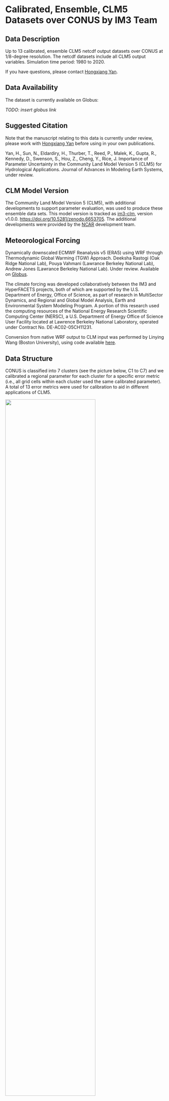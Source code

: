 # Calibrated, Ensemble, CLM5 Datasets over CONUS by IM3 Team

## Data Description

Up to 13 calibrated, ensemble CLM5 netcdf output datasets over CONUS at
1/8-degree resolution. The netcdf datasets include all CLM5 output
variables. Simulation time period: 1980 to 2020.

If you have questions, please contact [Hongxiang Yan](hongxiang.yan@pnnl.gov).

## Data Availability

The dataset is currently available on Globus:

*TODO: insert globus link*

## Suggested Citation

Note that the manuscript relating to this data is currently under review,
please work with [Hongxiang Yan](hongxiang.yan@pnnl.gov) before using in your own publications.

Yan, H., Sun, N., Eldardiry, H., Thurber, T., Reed, P., Malek, K.,
Gupta, R., Kennedy, D., Swenson, S., Hou, Z., Cheng, Y., Rice, J.
Importance of Parameter Uncertainty in the Community Land Model Version
5 (CLM5) for Hydrological Applications. Journal of Advances in Modeling
Earth Systems, under review.

## CLM Model Version

The Community Land Model Version 5 (CLM5), with additional developments to support
parameter evaluation, was used to produce these ensemble data sets. This model version
is tracked as [im3-clm](https://github.com/IMMM-SFA/im3-clm), version v1.0.0.
https://doi.org/10.5281/zenodo.6653705. The additional developments were provided by
the [NCAR](https://ncar.ucar.edu/) development team.

## Meteorological Forcing

Dynamically downscaled ECMWF Reanalysis v5 (ERA5) using WRF through
Thermodynamic Global Warming (TGW) Approach. Deeksha Rastogi (Oak Ridge National Lab),
Pouya Vahmani (Lawrance Berkeley National Lab), Andrew Jones (Lawrance Berkeley
National Lab). Under review. Available on
[Globus](https://app.globus.org/file-manager?origin_id=c296b088-b769-11eb-afd8-e1e7a67e00c1&origin_path=%2F).

The climate forcing was developed collaboratively between the IM3
and HyperFACETS projects, both of which are supported by the U.S. Department of Energy,
Office of Science, as part of research in MultiSector Dynamics, and Regional and Global
Model Analysis, Earth and Environmental System Modeling Program. A portion of this
research used the computing resources of the National Energy Research Scientific
Computing Center (NERSC), a U.S. Department of Energy Office of Science User Facility
located at Lawrence Berkeley National Laboratory, operated under Contract No.
DE-AC02-05CH11231.

Conversion from native WRF output to CLM input was performed by Linying Wang
(Boston University), using code available
[here](https://github.com/IMMM-SFA/urban_clm5/tree/WRF_generated_forcing_for_CLM5).

## Data Structure 

CONUS is classified into 7 clusters (see the picture below, C1 to C7)
and we calibrated a regional parameter for each cluster for a specific
error metric (i.e., all grid cells within each cluster used the same
calibrated parameter). A total of 13 error metrics were used for
calibration to aid in different applications of CLM5.

<img src="folder_structure.png" style="width:75%;" />

In each cluster, grid cell number, and latitude and longitude were
provided in the netcdf files. Lake areas were removed in the simulation.

The “par_256” indicates the calibrated parameter number, which is
related to the error metric used in the calibration as shown in the
following table. For example, the par_256 in Cluster 1 indicated the
calibrated simulation using M-MAE and M-TRMSE error metrics.

<table>
<colgroup>
<col style="width: 9%" />
<col style="width: 27%" />
<col style="width: 9%" />
<col style="width: 7%" />
<col style="width: 9%" />
<col style="width: 9%" />
<col style="width: 9%" />
<col style="width: 9%" />
<col style="width: 9%" />
</colgroup>
<thead>
<tr class="header">
<th rowspan="2">Num.</th>
<th rowspan="2">Metric</th>
<th colspan="7">Best Regional Parameter ID</th>
</tr>
<tr class="odd">
<th>C1</th>
<th>C2</th>
<th>C3</th>
<th>C4</th>
<th>C5</th>
<th>C6</th>
<th>C7</th>
</tr>
</thead>
<tbody>
<tr class="odd">
<td>1</td>
<td>M-KGE</td>
<td>1107</td>
<td>256</td>
<td>648</td>
<td>1202</td>
<td>1155</td>
<td>209</td>
<td>1052</td>
</tr>
<tr class="even">
<td>2</td>
<td>M-NSE/M-RMSE</td>
<td>1107</td>
<td>256</td>
<td>66</td>
<td>86</td>
<td>168</td>
<td>1107</td>
<td>1042</td>
</tr>
<tr class="odd">
<td>3</td>
<td>M-MAE</td>
<td>256</td>
<td>256</td>
<td>1110</td>
<td>86</td>
<td>966</td>
<td>209</td>
<td>1042</td>
</tr>
<tr class="even">
<td>4</td>
<td>M-TRMSE</td>
<td>256</td>
<td>549</td>
<td>539</td>
<td>256</td>
<td>966</td>
<td>209</td>
<td>486</td>
</tr>
<tr class="odd">
<td>5</td>
<td>Annual Volume Bias</td>
<td>1373</td>
<td>984</td>
<td>30</td>
<td>1466</td>
<td>1198</td>
<td>573</td>
<td>136</td>
</tr>
<tr class="even">
<td> </td>
<td> </td>
<td> </td>
<td> </td>
<td> </td>
<td> </td>
<td> </td>
<td> </td>
<td> </td>
</tr>
<tr class="odd">
<td>6</td>
<td>D-KGE</td>
<td>1042</td>
<td>669</td>
<td>390</td>
<td>86</td>
<td>966</td>
<td>873</td>
<td>724</td>
</tr>
<tr class="even">
<td>7</td>
<td>D-NSE/D-RMSE</td>
<td>1042</td>
<td>669</td>
<td>1155</td>
<td>86</td>
<td>168</td>
<td>1068</td>
<td>758</td>
</tr>
<tr class="odd">
<td>8</td>
<td>D-MAE</td>
<td>758</td>
<td>572</td>
<td>632</td>
<td>1466</td>
<td>788</td>
<td>1373</td>
<td>783</td>
</tr>
<tr class="even">
<td>9</td>
<td>D-TRMSE</td>
<td>572</td>
<td>256</td>
<td>788</td>
<td>256</td>
<td>788</td>
<td>547</td>
<td>788</td>
</tr>
<tr class="odd">
<td> </td>
<td> </td>
<td> </td>
<td> </td>
<td> </td>
<td> </td>
<td> </td>
<td> </td>
<td> </td>
</tr>
<tr class="even">
<td>10</td>
<td>Winter Volume Bias</td>
<td>547</td>
<td>704</td>
<td>998</td>
<td>1466</td>
<td>1170</td>
<td>840</td>
<td>1243</td>
</tr>
<tr class="odd">
<td>11</td>
<td>Spring Volume Bias</td>
<td>1147</td>
<td>669</td>
<td>148</td>
<td>834</td>
<td>966</td>
<td>1466</td>
<td>1093</td>
</tr>
<tr class="even">
<td>12</td>
<td>Summer Volume Bias</td>
<td>378</td>
<td>549</td>
<td>1485</td>
<td>549</td>
<td>378</td>
<td>290</td>
<td>1415</td>
</tr>
<tr class="odd">
<td>13</td>
<td>Fall Volume Bias</td>
<td>378</td>
<td>984</td>
<td>97</td>
<td>549</td>
<td>1473</td>
<td>937</td>
<td>136</td>
</tr>
</tbody>
</table>

M-KGE: monthly flow KGE; M-NSE: monthly flow NSE; M-RMSE: monthly flow
root-mean-squared-error; M-MAE: monthly flow mean absolute error;
M-TRMSE: monthly flow transformed root-mean-squared-error using box-cox
transformation.

## Calibrated Hydrologic Parameter Sets

A total of 15 hydrologic parameters were selected in the calibration and
provided in the following table.

<table>
<colgroup>
<col style="width: 10%" />
<col style="width: 12%" />
<col style="width: 52%" />
<col style="width: 25%" />
</colgroup>
<thead>
<tr class="header">
<th>Num.</th>
<th>Symbol</th>
<th>Definition</th>
<th>Relevant<br />
Process</th>
</tr>
</thead>
<tbody>
<tr class="odd">
<td>1</td>
<td>fff</td>
<td>Decay factor for fractional<br />
saturated area (1/m)</td>
<td>Surface runoff</td>
</tr>
<tr class="even">
<td>2</td>
<td>N<sub>bf</sub></td>
<td>Drainage power exponent</td>
<td>Subsurface runoff</td>
</tr>
<tr class="odd">
<td>3</td>
<td>K<sub>bf</sub></td>
<td>Scalar multiplier for base flow rate</td>
<td>Subsurface runoff</td>
</tr>
<tr class="even">
<td>4</td>
<td>S<sub>y</sub></td>
<td>Minimum specific yield</td>
<td>Subsurface runoff</td>
</tr>
<tr class="odd">
<td>5</td>
<td>B</td>
<td>Scalar multiplier for hydraulic<br />
conductivity power exponent</td>
<td>Soil water</td>
</tr>
<tr class="even">
<td>6</td>
<td>ψ<sub>sat</sub></td>
<td>Scalar multiplier for saturated<br />
soil matric potential</td>
<td>Soil water</td>
</tr>
<tr class="odd">
<td>7</td>
<td>k<sub>sat</sub></td>
<td>Scalar multiplier for saturated<br />
hydraulic conductivity</td>
<td>Soil water</td>
</tr>
<tr class="even">
<td>8</td>
<td>Ɵ<sub>sat</sub></td>
<td>Scalar multiplier for water content<br />
at saturation (porosity)</td>
<td>Soil water</td>
</tr>
<tr class="odd">
<td>9</td>
<td>N<sub>melt</sub></td>
<td>Parameter controlling shape of<br />
snow covered area</td>
<td>Snow</td>
</tr>
<tr class="even">
<td>10</td>
<td>k<sub>acc</sub></td>
<td>Accumulation constant for fractional<br />
snow covered area</td>
<td>Snow</td>
</tr>
<tr class="odd">
<td>11</td>
<td>p<sub>sno</sub></td>
<td>Maximum storage of snow on<br />
leaf surface (kg/m<sup>2</sup>)</td>
<td>Canopy water</td>
</tr>
<tr class="even">
<td>12</td>
<td>p<sub>lip</sub></td>
<td>Maximum storage of liquid water<br />
on leaf surface (kg/m2)</td>
<td>Canopy water</td>
</tr>
<tr class="odd">
<td>13</td>
<td>f<sub>wet</sub></td>
<td>Maximum fraction of leaf that<br />
may be wet prior to drip occuring</td>
<td>Canopy water</td>
</tr>
<tr class="even">
<td>14</td>
<td>d<sub>max</sub></td>
<td>Dry surface layer (DSL) parameter (mm)</td>
<td>Evaporation</td>
</tr>
<tr class="odd">
<td>15</td>
<td>Ɵ<sub>ini</sub></td>
<td>Fraction of saturated soil for moisture<br />
value at which DSL initiates</td>
<td>Evaporation</td>
</tr>
</tbody>
</table>

The calibrated parameter sets values for each parameter ID in the above
table were:

<table>
<colgroup>
<col style="width: 6%" />
<col style="width: 6%" />
<col style="width: 6%" />
<col style="width: 6%" />
<col style="width: 6%" />
<col style="width: 6%" />
<col style="width: 6%" />
<col style="width: 6%" />
<col style="width: 6%" />
<col style="width: 8%" />
<col style="width: 6%" />
<col style="width: 6%" />
<col style="width: 6%" />
<col style="width: 6%" />
<col style="width: 7%" />
<col style="width: 6%" />
</colgroup>
<thead>
<tr class="header">
<th>Para.<br />
ID</th>
<th>fff</th>
<th>N<sub>bf</sub></th>
<th>K<sub>bf</sub></th>
<th>S<sub>y</sub></th>
<th>B</th>
<th>ψ<sub>sat</sub></th>
<th>k<sub>sat</sub></th>
<th>Ɵ<sub>sat</sub></th>
<th>N<sub>melt</sub></th>
<th>k<sub>acc</sub></th>
<th>p<sub>sno</sub></th>
<th>p<sub>lip</sub></th>
<th>f<sub>wet</sub></th>
<th>d<sub>max</sub></th>
<th>Ɵ<sub>ini</sub></th>
</tr>
</thead>
<tbody>
<tr class="odd">
<td>8</td>
<td>0.32</td>
<td>1.01</td>
<td>0.06</td>
<td>0.02</td>
<td>0.88</td>
<td>4.36</td>
<td>2.83</td>
<td>1.09</td>
<td>204.92</td>
<td>0.21</td>
<td>6.10</td>
<td>1.00</td>
<td>0.02</td>
<td>29.17</td>
<td>0.76</td>
</tr>
<tr class="even">
<td>28</td>
<td>2.49</td>
<td>1.65</td>
<td>0.00</td>
<td>0.01</td>
<td>0.88</td>
<td>0.34</td>
<td>2.55</td>
<td>0.85</td>
<td>202.64</td>
<td>0.18</td>
<td>7.92</td>
<td>1.80</td>
<td>0.02</td>
<td>30.81</td>
<td>0.92</td>
</tr>
<tr class="odd">
<td>30</td>
<td>3.10</td>
<td>1.86</td>
<td>0.05</td>
<td>0.02</td>
<td>1.11</td>
<td>1.27</td>
<td>3.95</td>
<td>0.91</td>
<td>210.49</td>
<td>0.36</td>
<td>5.80</td>
<td>1.66</td>
<td>0.42</td>
<td>27.48</td>
<td>0.52</td>
</tr>
<tr class="even">
<td>50</td>
<td>4.48</td>
<td>1.92</td>
<td>0.09</td>
<td>0.01</td>
<td>0.89</td>
<td>3.82</td>
<td>2.50</td>
<td>1.16</td>
<td>205.11</td>
<td>0.17</td>
<td>3.10</td>
<td>0.25</td>
<td>0.33</td>
<td>12.84</td>
<td>0.68</td>
</tr>
<tr class="odd">
<td>66</td>
<td>3.77</td>
<td>1.31</td>
<td>0.03</td>
<td>0.01</td>
<td>1.08</td>
<td>4.68</td>
<td>4.17</td>
<td>1.05</td>
<td>213.98</td>
<td>0.18</td>
<td>8.24</td>
<td>1.94</td>
<td>0.27</td>
<td>44.82</td>
<td>0.57</td>
</tr>
<tr class="even">
<td>86</td>
<td>1.40</td>
<td>1.90</td>
<td>0.00</td>
<td>0.01</td>
<td>0.90</td>
<td>3.01</td>
<td>3.24</td>
<td>1.13</td>
<td>207.82</td>
<td>0.40</td>
<td>5.75</td>
<td>1.97</td>
<td>0.41</td>
<td>12.63</td>
<td>0.54</td>
</tr>
<tr class="odd">
<td>97</td>
<td>0.73</td>
<td>1.25</td>
<td>0.01</td>
<td>0.02</td>
<td>0.84</td>
<td>1.35</td>
<td>3.54</td>
<td>1.10</td>
<td>210.85</td>
<td>0.23</td>
<td>2.40</td>
<td>1.33</td>
<td>0.24</td>
<td>54.83</td>
<td>0.99</td>
</tr>
<tr class="even">
<td>106</td>
<td>1.81</td>
<td>1.35</td>
<td>0.01</td>
<td>0.01</td>
<td>0.97</td>
<td>0.49</td>
<td>1.50</td>
<td>1.06</td>
<td>189.08</td>
<td>0.29</td>
<td>9.41</td>
<td>1.62</td>
<td>0.01</td>
<td>59.22</td>
<td>0.56</td>
</tr>
<tr class="odd">
<td>108</td>
<td>4.24</td>
<td>1.31</td>
<td>0.07</td>
<td>0.02</td>
<td>1.08</td>
<td>3.17</td>
<td>3.44</td>
<td>1.07</td>
<td>219.67</td>
<td>0.23</td>
<td>7.80</td>
<td>1.68</td>
<td>0.36</td>
<td>34.88</td>
<td>0.85</td>
</tr>
<tr class="even">
<td>125</td>
<td>4.94</td>
<td>1.28</td>
<td>0.09</td>
<td>0.01</td>
<td>0.90</td>
<td>0.43</td>
<td>1.42</td>
<td>0.81</td>
<td>212.53</td>
<td>0.18</td>
<td>5.63</td>
<td>1.84</td>
<td>0.48</td>
<td>17.59</td>
<td>0.56</td>
</tr>
<tr class="odd">
<td>136</td>
<td>0.18</td>
<td>1.63</td>
<td>0.04</td>
<td>0.02</td>
<td>1.04</td>
<td>0.37</td>
<td>1.87</td>
<td>0.85</td>
<td>196.93</td>
<td>0.38</td>
<td>6.73</td>
<td>0.31</td>
<td>0.15</td>
<td>58.89</td>
<td>0.53</td>
</tr>
<tr class="even">
<td>148</td>
<td>1.72</td>
<td>1.72</td>
<td>0.07</td>
<td>0.02</td>
<td>1.10</td>
<td>0.33</td>
<td>3.36</td>
<td>1.03</td>
<td>202.60</td>
<td>0.24</td>
<td>7.75</td>
<td>0.21</td>
<td>0.33</td>
<td>25.65</td>
<td>0.93</td>
</tr>
<tr class="odd">
<td>168</td>
<td>2.56</td>
<td>1.99</td>
<td>0.01</td>
<td>0.02</td>
<td>1.10</td>
<td>4.71</td>
<td>3.56</td>
<td>1.18</td>
<td>203.49</td>
<td>0.22</td>
<td>3.65</td>
<td>0.85</td>
<td>0.11</td>
<td>16.14</td>
<td>0.50</td>
</tr>
<tr class="even">
<td>196</td>
<td>0.79</td>
<td>1.85</td>
<td>0.03</td>
<td>0.02</td>
<td>1.20</td>
<td>3.08</td>
<td>4.72</td>
<td>1.09</td>
<td>182.25</td>
<td>0.38</td>
<td>7.68</td>
<td>1.70</td>
<td>0.43</td>
<td>47.05</td>
<td>0.68</td>
</tr>
<tr class="odd">
<td>209</td>
<td>0.04</td>
<td>1.95</td>
<td>0.08</td>
<td>0.02</td>
<td>1.15</td>
<td>4.73</td>
<td>0.87</td>
<td>1.10</td>
<td>185.27</td>
<td>0.20</td>
<td>8.58</td>
<td>1.13</td>
<td>0.39</td>
<td>20.49</td>
<td>0.65</td>
</tr>
<tr class="even">
<td>227</td>
<td>0.25</td>
<td>1.23</td>
<td>0.07</td>
<td>0.02</td>
<td>1.14</td>
<td>2.33</td>
<td>1.68</td>
<td>1.01</td>
<td>209.87</td>
<td>0.26</td>
<td>8.69</td>
<td>1.01</td>
<td>0.05</td>
<td>33.43</td>
<td>0.69</td>
</tr>
<tr class="odd">
<td>231</td>
<td>0.35</td>
<td>1.98</td>
<td>0.01</td>
<td>0.01</td>
<td>1.05</td>
<td>0.60</td>
<td>2.73</td>
<td>0.89</td>
<td>212.65</td>
<td>0.37</td>
<td>4.92</td>
<td>0.40</td>
<td>0.43</td>
<td>47.55</td>
<td>0.95</td>
</tr>
<tr class="even">
<td>234</td>
<td>0.57</td>
<td>1.11</td>
<td>0.00</td>
<td>0.02</td>
<td>0.97</td>
<td>1.85</td>
<td>3.78</td>
<td>1.01</td>
<td>207.89</td>
<td>0.38</td>
<td>4.76</td>
<td>1.95</td>
<td>0.14</td>
<td>30.76</td>
<td>0.59</td>
</tr>
<tr class="odd">
<td>239</td>
<td>2.76</td>
<td>1.41</td>
<td>0.04</td>
<td>0.02</td>
<td>0.88</td>
<td>0.29</td>
<td>1.50</td>
<td>0.83</td>
<td>184.54</td>
<td>0.32</td>
<td>7.92</td>
<td>0.06</td>
<td>0.40</td>
<td>46.34</td>
<td>1.00</td>
</tr>
<tr class="even">
<td>256</td>
<td>0.35</td>
<td>1.98</td>
<td>0.00</td>
<td>0.01</td>
<td>0.85</td>
<td>0.15</td>
<td>2.53</td>
<td>0.90</td>
<td>219.32</td>
<td>0.18</td>
<td>2.19</td>
<td>0.10</td>
<td>0.44</td>
<td>17.71</td>
<td>0.75</td>
</tr>
<tr class="odd">
<td>290</td>
<td>2.00</td>
<td>1.40</td>
<td>0.04</td>
<td>0.01</td>
<td>0.94</td>
<td>4.67</td>
<td>3.52</td>
<td>1.12</td>
<td>197.53</td>
<td>0.38</td>
<td>2.82</td>
<td>1.66</td>
<td>0.29</td>
<td>33.86</td>
<td>0.69</td>
</tr>
<tr class="even">
<td>378</td>
<td>0.03</td>
<td>1.26</td>
<td>0.05</td>
<td>0.02</td>
<td>1.19</td>
<td>3.23</td>
<td>3.70</td>
<td>1.04</td>
<td>199.22</td>
<td>0.38</td>
<td>6.50</td>
<td>0.09</td>
<td>0.32</td>
<td>19.56</td>
<td>0.78</td>
</tr>
<tr class="odd">
<td>390</td>
<td>4.06</td>
<td>1.21</td>
<td>0.00</td>
<td>0.02</td>
<td>1.00</td>
<td>1.35</td>
<td>1.62</td>
<td>0.86</td>
<td>216.48</td>
<td>0.15</td>
<td>5.99</td>
<td>1.60</td>
<td>0.42</td>
<td>27.93</td>
<td>0.58</td>
</tr>
<tr class="even">
<td>416</td>
<td>4.91</td>
<td>1.94</td>
<td>0.05</td>
<td>0.01</td>
<td>0.94</td>
<td>1.74</td>
<td>2.29</td>
<td>1.01</td>
<td>190.44</td>
<td>0.33</td>
<td>6.72</td>
<td>1.86</td>
<td>0.28</td>
<td>20.41</td>
<td>0.84</td>
</tr>
<tr class="odd">
<td>486</td>
<td>1.14</td>
<td>1.25</td>
<td>0.00</td>
<td>0.01</td>
<td>0.85</td>
<td>0.86</td>
<td>4.01</td>
<td>0.81</td>
<td>202.47</td>
<td>0.14</td>
<td>7.12</td>
<td>1.44</td>
<td>0.03</td>
<td>36.96</td>
<td>0.84</td>
</tr>
<tr class="even">
<td>535</td>
<td>1.81</td>
<td>1.23</td>
<td>0.02</td>
<td>0.02</td>
<td>0.99</td>
<td>1.58</td>
<td>2.69</td>
<td>0.89</td>
<td>208.45</td>
<td>0.12</td>
<td>7.61</td>
<td>1.29</td>
<td>0.08</td>
<td>59.24</td>
<td>0.63</td>
</tr>
<tr class="odd">
<td>539</td>
<td>4.46</td>
<td>1.88</td>
<td>0.09</td>
<td>0.02</td>
<td>0.87</td>
<td>0.61</td>
<td>0.13</td>
<td>1.08</td>
<td>188.00</td>
<td>0.29</td>
<td>4.99</td>
<td>0.67</td>
<td>0.26</td>
<td>16.81</td>
<td>0.89</td>
</tr>
<tr class="even">
<td>547</td>
<td>0.44</td>
<td>1.02</td>
<td>0.03</td>
<td>0.01</td>
<td>1.04</td>
<td>0.38</td>
<td>1.57</td>
<td>1.13</td>
<td>181.43</td>
<td>0.16</td>
<td>2.18</td>
<td>1.48</td>
<td>0.17</td>
<td>46.09</td>
<td>0.53</td>
</tr>
<tr class="odd">
<td>549</td>
<td>0.03</td>
<td>1.34</td>
<td>0.00</td>
<td>0.01</td>
<td>0.83</td>
<td>4.52</td>
<td>0.66</td>
<td>1.03</td>
<td>187.01</td>
<td>0.28</td>
<td>2.82</td>
<td>0.19</td>
<td>0.08</td>
<td>39.72</td>
<td>0.72</td>
</tr>
<tr class="even">
<td>562</td>
<td>3.37</td>
<td>1.72</td>
<td>0.00</td>
<td>0.02</td>
<td>0.82</td>
<td>3.12</td>
<td>1.35</td>
<td>0.84</td>
<td>212.21</td>
<td>0.38</td>
<td>2.88</td>
<td>0.80</td>
<td>0.28</td>
<td>50.39</td>
<td>0.77</td>
</tr>
<tr class="odd">
<td>572</td>
<td>3.70</td>
<td>1.95</td>
<td>0.01</td>
<td>0.01</td>
<td>0.91</td>
<td>0.13</td>
<td>3.77</td>
<td>0.96</td>
<td>216.89</td>
<td>0.19</td>
<td>5.53</td>
<td>0.37</td>
<td>0.12</td>
<td>54.78</td>
<td>0.67</td>
</tr>
<tr class="even">
<td>573</td>
<td>4.34</td>
<td>1.80</td>
<td>0.01</td>
<td>0.01</td>
<td>1.04</td>
<td>1.48</td>
<td>1.22</td>
<td>1.09</td>
<td>203.47</td>
<td>0.39</td>
<td>2.73</td>
<td>1.12</td>
<td>0.47</td>
<td>28.52</td>
<td>0.83</td>
</tr>
<tr class="odd">
<td>602</td>
<td>3.71</td>
<td>1.91</td>
<td>0.06</td>
<td>0.02</td>
<td>0.98</td>
<td>2.03</td>
<td>3.07</td>
<td>0.94</td>
<td>203.60</td>
<td>0.40</td>
<td>3.42</td>
<td>1.21</td>
<td>0.40</td>
<td>19.71</td>
<td>0.58</td>
</tr>
<tr class="even">
<td>608</td>
<td>3.73</td>
<td>1.27</td>
<td>0.01</td>
<td>0.02</td>
<td>0.90</td>
<td>2.56</td>
<td>3.49</td>
<td>1.05</td>
<td>215.23</td>
<td>0.11</td>
<td>7.83</td>
<td>1.50</td>
<td>0.33</td>
<td>13.93</td>
<td>0.61</td>
</tr>
<tr class="odd">
<td>609</td>
<td>4.52</td>
<td>1.60</td>
<td>0.00</td>
<td>0.01</td>
<td>0.83</td>
<td>0.56</td>
<td>1.34</td>
<td>1.17</td>
<td>216.56</td>
<td>0.31</td>
<td>2.37</td>
<td>1.28</td>
<td>0.37</td>
<td>53.21</td>
<td>0.56</td>
</tr>
<tr class="even">
<td>632</td>
<td>4.76</td>
<td>1.55</td>
<td>0.03</td>
<td>0.01</td>
<td>0.97</td>
<td>3.90</td>
<td>1.49</td>
<td>1.13</td>
<td>182.07</td>
<td>0.22</td>
<td>3.15</td>
<td>1.85</td>
<td>0.50</td>
<td>25.98</td>
<td>0.52</td>
</tr>
<tr class="odd">
<td>639</td>
<td>0.41</td>
<td>1.63</td>
<td>0.07</td>
<td>0.01</td>
<td>0.82</td>
<td>3.26</td>
<td>2.93</td>
<td>1.20</td>
<td>216.00</td>
<td>0.37</td>
<td>5.28</td>
<td>1.95</td>
<td>0.44</td>
<td>21.16</td>
<td>0.97</td>
</tr>
<tr class="even">
<td>646</td>
<td>0.20</td>
<td>1.66</td>
<td>0.04</td>
<td>0.02</td>
<td>0.96</td>
<td>3.99</td>
<td>0.42</td>
<td>1.14</td>
<td>216.27</td>
<td>0.31</td>
<td>7.67</td>
<td>1.56</td>
<td>0.19</td>
<td>49.81</td>
<td>0.93</td>
</tr>
<tr class="odd">
<td>648</td>
<td>3.64</td>
<td>1.16</td>
<td>0.05</td>
<td>0.02</td>
<td>1.08</td>
<td>1.37</td>
<td>3.75</td>
<td>1.01</td>
<td>211.72</td>
<td>0.33</td>
<td>2.14</td>
<td>1.17</td>
<td>0.05</td>
<td>35.88</td>
<td>0.51</td>
</tr>
<tr class="even">
<td>669</td>
<td>1.50</td>
<td>1.14</td>
<td>0.00</td>
<td>0.01</td>
<td>0.91</td>
<td>0.19</td>
<td>4.92</td>
<td>1.05</td>
<td>199.71</td>
<td>0.15</td>
<td>4.45</td>
<td>0.53</td>
<td>0.02</td>
<td>31.87</td>
<td>0.81</td>
</tr>
<tr class="odd">
<td>704</td>
<td>4.23</td>
<td>1.28</td>
<td>0.06</td>
<td>0.01</td>
<td>0.83</td>
<td>3.45</td>
<td>1.93</td>
<td>0.83</td>
<td>184.44</td>
<td>0.15</td>
<td>6.48</td>
<td>0.24</td>
<td>0.03</td>
<td>43.24</td>
<td>0.81</td>
</tr>
<tr class="even">
<td>724</td>
<td>2.34</td>
<td>1.98</td>
<td>0.01</td>
<td>0.02</td>
<td>1.12</td>
<td>0.21</td>
<td>4.46</td>
<td>0.89</td>
<td>187.96</td>
<td>0.18</td>
<td>5.88</td>
<td>1.82</td>
<td>0.27</td>
<td>55.33</td>
<td>0.66</td>
</tr>
<tr class="odd">
<td>755</td>
<td>2.39</td>
<td>1.20</td>
<td>0.10</td>
<td>0.01</td>
<td>1.17</td>
<td>0.85</td>
<td>0.93</td>
<td>1.13</td>
<td>210.69</td>
<td>0.10</td>
<td>9.45</td>
<td>0.97</td>
<td>0.23</td>
<td>11.77</td>
<td>0.90</td>
</tr>
<tr class="even">
<td>758</td>
<td>3.31</td>
<td>1.80</td>
<td>0.01</td>
<td>0.01</td>
<td>0.82</td>
<td>0.30</td>
<td>4.79</td>
<td>1.19</td>
<td>219.00</td>
<td>0.18</td>
<td>5.02</td>
<td>0.74</td>
<td>0.10</td>
<td>48.32</td>
<td>0.62</td>
</tr>
<tr class="odd">
<td>783</td>
<td>3.08</td>
<td>1.48</td>
<td>0.00</td>
<td>0.01</td>
<td>1.15</td>
<td>0.72</td>
<td>3.19</td>
<td>0.99</td>
<td>199.09</td>
<td>0.10</td>
<td>2.94</td>
<td>1.98</td>
<td>0.35</td>
<td>36.43</td>
<td>0.63</td>
</tr>
<tr class="even">
<td>786</td>
<td>1.20</td>
<td>1.34</td>
<td>0.06</td>
<td>0.02</td>
<td>0.99</td>
<td>2.17</td>
<td>4.19</td>
<td>1.01</td>
<td>211.80</td>
<td>0.30</td>
<td>7.73</td>
<td>1.21</td>
<td>0.27</td>
<td>16.11</td>
<td>0.76</td>
</tr>
<tr class="odd">
<td>788</td>
<td>4.87</td>
<td>1.01</td>
<td>0.00</td>
<td>0.01</td>
<td>0.99</td>
<td>0.86</td>
<td>0.82</td>
<td>1.14</td>
<td>194.78</td>
<td>0.25</td>
<td>6.31</td>
<td>0.21</td>
<td>0.13</td>
<td>32.59</td>
<td>0.85</td>
</tr>
<tr class="even">
<td>801</td>
<td>1.07</td>
<td>1.89</td>
<td>0.03</td>
<td>0.01</td>
<td>1.06</td>
<td>3.34</td>
<td>3.84</td>
<td>1.16</td>
<td>183.01</td>
<td>0.23</td>
<td>1.85</td>
<td>1.68</td>
<td>0.32</td>
<td>10.28</td>
<td>0.74</td>
</tr>
<tr class="odd">
<td>811</td>
<td>0.59</td>
<td>1.05</td>
<td>0.00</td>
<td>0.01</td>
<td>0.88</td>
<td>4.18</td>
<td>2.84</td>
<td>1.12</td>
<td>184.81</td>
<td>0.29</td>
<td>7.40</td>
<td>1.74</td>
<td>0.10</td>
<td>25.48</td>
<td>0.64</td>
</tr>
<tr class="even">
<td>812</td>
<td>4.18</td>
<td>1.76</td>
<td>0.02</td>
<td>0.01</td>
<td>1.13</td>
<td>4.30</td>
<td>0.55</td>
<td>0.87</td>
<td>181.99</td>
<td>0.19</td>
<td>9.11</td>
<td>0.23</td>
<td>0.26</td>
<td>19.41</td>
<td>0.60</td>
</tr>
<tr class="odd">
<td>831</td>
<td>1.95</td>
<td>1.97</td>
<td>0.08</td>
<td>0.01</td>
<td>0.97</td>
<td>1.25</td>
<td>1.38</td>
<td>1.08</td>
<td>192.71</td>
<td>0.25</td>
<td>9.43</td>
<td>1.51</td>
<td>0.46</td>
<td>43.68</td>
<td>0.65</td>
</tr>
<tr class="even">
<td>834</td>
<td>3.01</td>
<td>1.33</td>
<td>0.04</td>
<td>0.01</td>
<td>0.91</td>
<td>0.99</td>
<td>4.14</td>
<td>1.19</td>
<td>200.88</td>
<td>0.11</td>
<td>8.97</td>
<td>1.69</td>
<td>0.48</td>
<td>11.61</td>
<td>0.55</td>
</tr>
<tr class="odd">
<td>840</td>
<td>2.79</td>
<td>1.42</td>
<td>0.05</td>
<td>0.02</td>
<td>1.13</td>
<td>2.89</td>
<td>2.85</td>
<td>0.92</td>
<td>192.50</td>
<td>0.35</td>
<td>3.57</td>
<td>0.54</td>
<td>0.27</td>
<td>16.65</td>
<td>0.98</td>
</tr>
<tr class="even">
<td>873</td>
<td>0.04</td>
<td>1.93</td>
<td>0.01</td>
<td>0.02</td>
<td>1.17</td>
<td>4.53</td>
<td>4.44</td>
<td>0.96</td>
<td>210.32</td>
<td>0.33</td>
<td>2.68</td>
<td>0.64</td>
<td>0.41</td>
<td>32.41</td>
<td>0.90</td>
</tr>
<tr class="odd">
<td>901</td>
<td>0.07</td>
<td>1.94</td>
<td>0.02</td>
<td>0.01</td>
<td>1.09</td>
<td>3.93</td>
<td>4.08</td>
<td>1.20</td>
<td>184.27</td>
<td>0.17</td>
<td>4.27</td>
<td>0.49</td>
<td>0.22</td>
<td>40.63</td>
<td>0.69</td>
</tr>
<tr class="even">
<td>930</td>
<td>4.33</td>
<td>1.19</td>
<td>0.03</td>
<td>0.02</td>
<td>0.95</td>
<td>4.75</td>
<td>3.43</td>
<td>0.97</td>
<td>190.71</td>
<td>0.39</td>
<td>9.17</td>
<td>0.08</td>
<td>0.23</td>
<td>51.83</td>
<td>0.96</td>
</tr>
<tr class="odd">
<td>937</td>
<td>0.57</td>
<td>1.27</td>
<td>0.02</td>
<td>0.01</td>
<td>0.88</td>
<td>0.83</td>
<td>1.80</td>
<td>1.11</td>
<td>212.25</td>
<td>0.25</td>
<td>7.09</td>
<td>0.48</td>
<td>0.18</td>
<td>31.92</td>
<td>0.70</td>
</tr>
<tr class="even">
<td>940</td>
<td>1.67</td>
<td>1.13</td>
<td>0.00</td>
<td>0.02</td>
<td>1.04</td>
<td>2.52</td>
<td>0.61</td>
<td>0.82</td>
<td>189.44</td>
<td>0.24</td>
<td>5.91</td>
<td>0.98</td>
<td>0.12</td>
<td>27.27</td>
<td>0.97</td>
</tr>
<tr class="odd">
<td>966</td>
<td>3.65</td>
<td>1.59</td>
<td>0.07</td>
<td>0.02</td>
<td>0.81</td>
<td>4.17</td>
<td>3.51</td>
<td>0.96</td>
<td>213.20</td>
<td>0.19</td>
<td>2.98</td>
<td>1.43</td>
<td>0.47</td>
<td>10.30</td>
<td>0.50</td>
</tr>
<tr class="even">
<td>967</td>
<td>4.94</td>
<td>1.15</td>
<td>0.00</td>
<td>0.02</td>
<td>0.87</td>
<td>2.38</td>
<td>0.76</td>
<td>1.02</td>
<td>214.19</td>
<td>0.16</td>
<td>4.17</td>
<td>0.95</td>
<td>0.47</td>
<td>18.40</td>
<td>0.60</td>
</tr>
<tr class="odd">
<td>976</td>
<td>1.84</td>
<td>1.31</td>
<td>0.09</td>
<td>0.02</td>
<td>1.18</td>
<td>0.98</td>
<td>4.05</td>
<td>0.95</td>
<td>202.90</td>
<td>0.32</td>
<td>6.35</td>
<td>0.20</td>
<td>0.01</td>
<td>56.22</td>
<td>0.59</td>
</tr>
<tr class="even">
<td>984</td>
<td>2.40</td>
<td>1.08</td>
<td>0.07</td>
<td>0.01</td>
<td>1.09</td>
<td>1.10</td>
<td>2.43</td>
<td>0.81</td>
<td>203.29</td>
<td>0.11</td>
<td>5.22</td>
<td>0.06</td>
<td>0.04</td>
<td>44.92</td>
<td>0.57</td>
</tr>
<tr class="odd">
<td>998</td>
<td>3.31</td>
<td>1.05</td>
<td>0.03</td>
<td>0.02</td>
<td>0.97</td>
<td>4.49</td>
<td>3.53</td>
<td>1.16</td>
<td>210.40</td>
<td>0.36</td>
<td>9.43</td>
<td>0.50</td>
<td>0.19</td>
<td>47.30</td>
<td>0.96</td>
</tr>
<tr class="even">
<td>1000</td>
<td>0.11</td>
<td>1.44</td>
<td>0.06</td>
<td>0.02</td>
<td>0.89</td>
<td>2.33</td>
<td>3.51</td>
<td>0.99</td>
<td>196.54</td>
<td>0.38</td>
<td>8.31</td>
<td>1.23</td>
<td>0.01</td>
<td>20.69</td>
<td>0.70</td>
</tr>
<tr class="odd">
<td>1020</td>
<td>2.17</td>
<td>1.43</td>
<td>0.02</td>
<td>0.01</td>
<td>0.91</td>
<td>0.11</td>
<td>1.67</td>
<td>0.98</td>
<td>197.49</td>
<td>0.10</td>
<td>2.34</td>
<td>0.27</td>
<td>0.02</td>
<td>33.75</td>
<td>0.92</td>
</tr>
<tr class="even">
<td>1042</td>
<td>0.29</td>
<td>1.15</td>
<td>0.00</td>
<td>0.02</td>
<td>0.85</td>
<td>0.47</td>
<td>4.82</td>
<td>1.07</td>
<td>207.53</td>
<td>0.38</td>
<td>9.11</td>
<td>1.77</td>
<td>0.15</td>
<td>31.67</td>
<td>0.73</td>
</tr>
<tr class="odd">
<td>1052</td>
<td>0.17</td>
<td>1.43</td>
<td>0.01</td>
<td>0.02</td>
<td>0.96</td>
<td>4.70</td>
<td>4.10</td>
<td>0.99</td>
<td>202.33</td>
<td>0.16</td>
<td>2.45</td>
<td>0.14</td>
<td>0.43</td>
<td>41.91</td>
<td>0.76</td>
</tr>
<tr class="even">
<td>1068</td>
<td>0.28</td>
<td>1.06</td>
<td>0.05</td>
<td>0.01</td>
<td>0.96</td>
<td>0.40</td>
<td>3.00</td>
<td>1.17</td>
<td>215.90</td>
<td>0.14</td>
<td>2.06</td>
<td>0.53</td>
<td>0.50</td>
<td>27.65</td>
<td>0.59</td>
</tr>
<tr class="odd">
<td>1083</td>
<td>0.20</td>
<td>1.70</td>
<td>0.06</td>
<td>0.02</td>
<td>0.88</td>
<td>3.07</td>
<td>3.47</td>
<td>1.10</td>
<td>198.67</td>
<td>0.24</td>
<td>7.94</td>
<td>1.54</td>
<td>0.32</td>
<td>16.23</td>
<td>0.90</td>
</tr>
<tr class="even">
<td>1093</td>
<td>1.45</td>
<td>1.94</td>
<td>0.06</td>
<td>0.01</td>
<td>0.89</td>
<td>1.53</td>
<td>2.02</td>
<td>0.90</td>
<td>216.95</td>
<td>0.13</td>
<td>6.77</td>
<td>0.22</td>
<td>0.03</td>
<td>50.20</td>
<td>0.94</td>
</tr>
<tr class="odd">
<td>1105</td>
<td>0.37</td>
<td>1.45</td>
<td>0.07</td>
<td>0.02</td>
<td>0.87</td>
<td>2.29</td>
<td>2.56</td>
<td>1.07</td>
<td>211.89</td>
<td>0.38</td>
<td>3.08</td>
<td>0.65</td>
<td>0.29</td>
<td>55.14</td>
<td>0.70</td>
</tr>
<tr class="even">
<td>1107</td>
<td>0.06</td>
<td>1.24</td>
<td>0.07</td>
<td>0.02</td>
<td>1.14</td>
<td>1.12</td>
<td>3.41</td>
<td>1.14</td>
<td>211.11</td>
<td>0.19</td>
<td>2.49</td>
<td>1.41</td>
<td>0.31</td>
<td>53.77</td>
<td>0.79</td>
</tr>
<tr class="odd">
<td>1110</td>
<td>4.97</td>
<td>1.42</td>
<td>0.01</td>
<td>0.02</td>
<td>1.13</td>
<td>4.33</td>
<td>1.59</td>
<td>1.02</td>
<td>192.32</td>
<td>0.24</td>
<td>6.27</td>
<td>1.72</td>
<td>0.04</td>
<td>34.78</td>
<td>0.56</td>
</tr>
<tr class="even">
<td>1147</td>
<td>0.08</td>
<td>1.37</td>
<td>0.03</td>
<td>0.01</td>
<td>1.10</td>
<td>1.33</td>
<td>4.50</td>
<td>1.16</td>
<td>206.83</td>
<td>0.26</td>
<td>3.07</td>
<td>1.95</td>
<td>0.34</td>
<td>53.09</td>
<td>0.94</td>
</tr>
<tr class="odd">
<td>1149</td>
<td>3.35</td>
<td>1.33</td>
<td>0.03</td>
<td>0.01</td>
<td>0.92</td>
<td>1.81</td>
<td>3.40</td>
<td>1.02</td>
<td>200.93</td>
<td>0.17</td>
<td>6.38</td>
<td>1.67</td>
<td>0.43</td>
<td>45.44</td>
<td>0.69</td>
</tr>
<tr class="even">
<td>1155</td>
<td>3.64</td>
<td>1.53</td>
<td>0.00</td>
<td>0.02</td>
<td>1.06</td>
<td>1.59</td>
<td>4.82</td>
<td>1.11</td>
<td>180.14</td>
<td>0.16</td>
<td>2.75</td>
<td>1.74</td>
<td>0.03</td>
<td>11.33</td>
<td>0.54</td>
</tr>
<tr class="odd">
<td>1170</td>
<td>3.19</td>
<td>1.21</td>
<td>0.04</td>
<td>0.01</td>
<td>0.89</td>
<td>1.29</td>
<td>3.72</td>
<td>0.85</td>
<td>187.50</td>
<td>0.35</td>
<td>7.34</td>
<td>1.77</td>
<td>0.15</td>
<td>18.50</td>
<td>0.55</td>
</tr>
<tr class="even">
<td>1198</td>
<td>4.35</td>
<td>1.80</td>
<td>0.05</td>
<td>0.01</td>
<td>1.03</td>
<td>3.81</td>
<td>4.57</td>
<td>1.03</td>
<td>218.27</td>
<td>0.22</td>
<td>4.30</td>
<td>0.44</td>
<td>0.26</td>
<td>15.45</td>
<td>0.53</td>
</tr>
<tr class="odd">
<td>1202</td>
<td>0.55</td>
<td>1.17</td>
<td>0.02</td>
<td>0.01</td>
<td>0.87</td>
<td>4.49</td>
<td>3.01</td>
<td>1.17</td>
<td>182.70</td>
<td>0.30</td>
<td>8.98</td>
<td>1.50</td>
<td>0.25</td>
<td>10.69</td>
<td>0.82</td>
</tr>
<tr class="even">
<td>1243</td>
<td>0.51</td>
<td>1.08</td>
<td>0.09</td>
<td>0.01</td>
<td>1.07</td>
<td>0.17</td>
<td>4.02</td>
<td>0.85</td>
<td>195.83</td>
<td>0.20</td>
<td>6.89</td>
<td>0.61</td>
<td>0.23</td>
<td>38.06</td>
<td>0.68</td>
</tr>
<tr class="odd">
<td>1254</td>
<td>4.73</td>
<td>1.99</td>
<td>0.01</td>
<td>0.02</td>
<td>0.92</td>
<td>1.77</td>
<td>1.25</td>
<td>1.09</td>
<td>193.93</td>
<td>0.34</td>
<td>7.55</td>
<td>1.74</td>
<td>0.17</td>
<td>57.62</td>
<td>0.53</td>
</tr>
<tr class="even">
<td>1287</td>
<td>1.35</td>
<td>1.62</td>
<td>0.06</td>
<td>0.01</td>
<td>0.96</td>
<td>4.26</td>
<td>3.07</td>
<td>1.19</td>
<td>186.26</td>
<td>0.28</td>
<td>7.80</td>
<td>0.10</td>
<td>0.35</td>
<td>10.17</td>
<td>0.74</td>
</tr>
<tr class="odd">
<td>1292</td>
<td>3.48</td>
<td>1.67</td>
<td>0.09</td>
<td>0.01</td>
<td>1.11</td>
<td>0.70</td>
<td>2.11</td>
<td>1.09</td>
<td>217.25</td>
<td>0.38</td>
<td>3.52</td>
<td>1.93</td>
<td>0.20</td>
<td>24.28</td>
<td>0.64</td>
</tr>
<tr class="even">
<td>1313</td>
<td>0.63</td>
<td>1.81</td>
<td>0.00</td>
<td>0.01</td>
<td>0.94</td>
<td>4.10</td>
<td>1.77</td>
<td>0.97</td>
<td>183.85</td>
<td>0.24</td>
<td>8.16</td>
<td>0.60</td>
<td>0.44</td>
<td>45.55</td>
<td>0.98</td>
</tr>
<tr class="odd">
<td>1358</td>
<td>0.09</td>
<td>1.33</td>
<td>0.02</td>
<td>0.01</td>
<td>0.98</td>
<td>0.56</td>
<td>0.36</td>
<td>0.80</td>
<td>186.79</td>
<td>0.13</td>
<td>4.34</td>
<td>0.07</td>
<td>0.12</td>
<td>14.49</td>
<td>0.67</td>
</tr>
<tr class="even">
<td>1373</td>
<td>0.21</td>
<td>1.43</td>
<td>0.02</td>
<td>0.01</td>
<td>1.00</td>
<td>3.65</td>
<td>3.23</td>
<td>1.11</td>
<td>186.92</td>
<td>0.31</td>
<td>3.94</td>
<td>1.98</td>
<td>0.33</td>
<td>30.54</td>
<td>0.51</td>
</tr>
<tr class="odd">
<td>1383</td>
<td>4.71</td>
<td>1.48</td>
<td>0.02</td>
<td>0.01</td>
<td>1.02</td>
<td>3.48</td>
<td>2.20</td>
<td>1.11</td>
<td>182.60</td>
<td>0.16</td>
<td>2.41</td>
<td>1.00</td>
<td>0.04</td>
<td>38.39</td>
<td>0.81</td>
</tr>
<tr class="even">
<td>1415</td>
<td>0.10</td>
<td>1.67</td>
<td>0.02</td>
<td>0.02</td>
<td>1.12</td>
<td>4.24</td>
<td>3.08</td>
<td>0.86</td>
<td>219.78</td>
<td>0.19</td>
<td>7.03</td>
<td>0.14</td>
<td>0.49</td>
<td>46.70</td>
<td>0.98</td>
</tr>
<tr class="odd">
<td>1443</td>
<td>3.06</td>
<td>1.73</td>
<td>0.03</td>
<td>0.02</td>
<td>1.08</td>
<td>1.43</td>
<td>2.58</td>
<td>1.09</td>
<td>182.91</td>
<td>0.24</td>
<td>4.02</td>
<td>1.91</td>
<td>0.21</td>
<td>48.44</td>
<td>0.90</td>
</tr>
<tr class="even">
<td>1466</td>
<td>4.08</td>
<td>1.26</td>
<td>0.00</td>
<td>0.02</td>
<td>1.18</td>
<td>1.39</td>
<td>1.95</td>
<td>1.19</td>
<td>183.38</td>
<td>0.11</td>
<td>7.56</td>
<td>0.34</td>
<td>0.45</td>
<td>10.74</td>
<td>0.56</td>
</tr>
<tr class="odd">
<td>1473</td>
<td>4.99</td>
<td>1.96</td>
<td>0.08</td>
<td>0.01</td>
<td>1.18</td>
<td>1.55</td>
<td>2.89</td>
<td>0.82</td>
<td>182.84</td>
<td>0.15</td>
<td>5.93</td>
<td>1.50</td>
<td>0.16</td>
<td>16.88</td>
<td>0.56</td>
</tr>
<tr class="even">
<td>1485</td>
<td>4.57</td>
<td>1.55</td>
<td>0.08</td>
<td>0.02</td>
<td>1.15</td>
<td>4.06</td>
<td>1.24</td>
<td>1.03</td>
<td>197.23</td>
<td>0.30</td>
<td>7.15</td>
<td>1.87</td>
<td>0.06</td>
<td>26.47</td>
<td>0.86</td>
</tr>
<tr class="odd">
<td>1493</td>
<td>3.06</td>
<td>1.99</td>
<td>0.08</td>
<td>0.02</td>
<td>0.86</td>
<td>3.69</td>
<td>2.07</td>
<td>0.90</td>
<td>204.32</td>
<td>0.28</td>
<td>2.26</td>
<td>0.23</td>
<td>0.03</td>
<td>53.69</td>
<td>0.76</td>
</tr>
</tbody>
</table>
